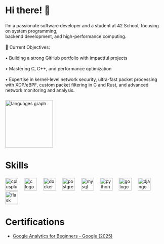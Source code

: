 <h1 align="left">Hi there! 👋</h1>

###

<p align="left">I’m a passionate software developer and a student at 42 School, focusing on system programming, <br>backend development, and high-performance computing.<br><br>📍​ Current Objectives:<br><br>• Building a strong GitHub portfolio with impactful projects<br><br>• Mastering C, C++, and performance optimization<br><br>• Expertise in kernel-level network security, ultra-fast packet processing with XDP/eBPF, custom packet filtering in C and Rust, and advanced network monitoring and analysis.</p>

###

<p align="left"></p>

###

<p align="left"></p>

###

<div align="left">
  <img src="https://github-readme-stats.vercel.app/api/top-langs?username=mamasys&locale=en&hide_title=false&layout=compact&card_width=320&langs_count=5&theme=dark&hide_border=true&order=2" height="150" alt="languages graph"  />
</div>

###

<p align="left"></p>

###

<p align="left"></p>

###

<h1 align="left">Skills</h1>

###

<div align="left">
  <img src="https://skillicons.dev/icons?i=cpp" height="40" alt="cplusplus logo"  />
  <img width="12" />
  <img src="https://skillicons.dev/icons?i=c" height="40" alt="c logo"  />
  <img width="12" />
  <img src="https://skillicons.dev/icons?i=docker" height="40" alt="docker logo"  />
  <img width="12" />
  <img src="https://skillicons.dev/icons?i=postgres" height="40" alt="postgresql logo"  />
  <img width="12" />
  <img src="https://skillicons.dev/icons?i=mysql" height="40" alt="mysql logo"  />
  <img width="12" />
  <img src="https://skillicons.dev/icons?i=py" height="40" alt="python logo"  />
  <img width="12" />
  <img src="https://skillicons.dev/icons?i=go" height="40" alt="go logo"  />
  <img width="12" />
  <img src="https://skillicons.dev/icons?i=django" height="40" alt="django logo"  />
  <img width="12" />
  <img src="https://skillicons.dev/icons?i=flask" height="40" alt="flask logo"  />
</div>

<h1 align="left">Certifications</h1>

- [Google Analytics for Beginners - Google (2025)](https://skillshop.credential.net/028f29d2-3ee5-4cdb-9b0d-3c43b281aacf#acc.lR6FaZzw)
###
